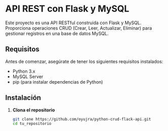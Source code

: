 # API REST con Flask y MySQL

Este proyecto es una API RESTful construida con Flask y MySQL. Proporciona operaciones CRUD (Crear, Leer, Actualizar, Eliminar) para gestionar registros en una base de datos MySQL.

## Requisitos

Antes de comenzar, asegúrate de tener los siguientes requisitos instalados:

- Python 3.x
- MySQL Server
- pip (para instalar dependencias de Python)

## Instalación

1. **Clona el repositorio**

   ```bash
   git clone https://github.com/oyujra/python-crud-flack-api.git
   cd tu_repositorio
